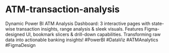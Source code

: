 # ATM-transaction-analysis
Dynamic Power BI ATM Analysis Dashboard: 3 interactive pages with state-wise transaction insights, range analysis &amp; sleek visuals. Features Figma-designed UI, bookmark slicers &amp; drill-down capabilities. Transforming raw data into actionable banking insights! #PowerBI #DataViz #ATMAnalytics #FigmaDesign
